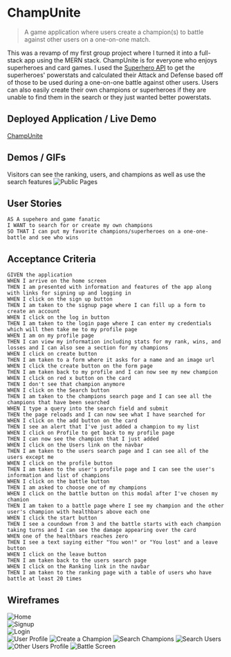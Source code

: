 # ChampUnite
> A game application where users create a champion(s) to battle against other users on a one-on-one match.

This was a revamp of my first group project where I turned it into a full-stack app using the MERN stack. ChampUnite is for everyone who enjoys superheroes and card games. I used the [Superhero API](https://superheroapi.com/index.html) to get the superheroes' powerstats and calculated their Attack and Defense based off of those to be used during a one-on-one battle against other users. Users can also easily create their own champions or superheroes if they are unable to find them in the search or they just wanted better powerstats.


## Deployed Application / Live Demo
[ChampUnite](https://champ-unite-v01.herokuapp.com/)


## Demos / GIFs
Visitors can see the ranking, users, and champions as well as use the search features
![Public Pages](./client/src/images/public-pages.gif)

## User Stories

```
AS A supehero and game fanatic 
I WANT to search for or create my own champions
SO THAT I can put my favorite champions/superheroes on a one-one-battle and see who wins
```


## Acceptance Criteria

```
GIVEN the application
WHEN I arrive on the home screen
THEN I am presented with information and features of the app along with links for signing up and logging in
WHEN I click on the sign up button
THEN I am taken to the signup page where I can fill up a form to create an account
WHEN I click on the log in button
THEN I am taken to the login page where I can enter my credentials which will then take me to my profile page
WHEN I am on my profile page
THEN I can view my information including stats for my rank, wins, and losses and I can also see a section for my champions
WHEN I click on create button
THEN I am taken to a form where it asks for a name and an image url
WHEN I click the create button on the form page
THEN I am taken back to my profile and I can now see my new champion
WHEN I click on red x button on the card
THEN I don't see that champion anymore
WHEN I click on the Search button
THEN I am taken to the champions search page and I can see all the champions that have been searched
WHEN I type a query into the search field and submit
THEN the page reloads and I can now see what I have searched for
WHEN I click on the add button on the card
THEN I see an alert that I've just added a champion to my list
WHEN I click on Profile to get back to my profile page
THEN I can now see the champion that I just added
WHEN I click on the Users link on the navbar
THEN I am taken to the users search page and I can see all of the users except me
WHEN I click on the profile button
THEN I am taken to the user's profile page and I can see the user's information and list of champions
WHEN I click on the battle button
THEN I am asked to choose one of my champions
WHEN I click on the battle button on this modal after I've chosen my chamion
THEN I am taken to a battle page where I see my champion and the other user's champion with healthbars above each one
WHEN I click the start button
THEN I see a coundown from 3 and the battle starts with each champion taking turns and I can see the damage appearing over the card
WHEN one of the healthbars reaches zero
THEN I see a text saying either "You won!" or "You lost" and a leave button
WHEN I click on the leave button
THEN I am taken back to the users search page
WHEN I click on the Ranking link in the navbar
THEN I am taken to the ranking page with a table of users who have battle at least 20 times
```

## Wireframes
![Home](./client/src/images/Home.png)   
![Signup](./client/src/images/Signup.png)  
![Login](./client/src/images/Login.png)  
![User Profile](./client/src/images/Profile.png)
![Create a Champion](./client/src/images/Create.png)
![Search Champions](./client/src/images/Search.png)
![Search Users](./client/src/images/SearchUsers.png)
![Other Users Profile](./client/src/images/OtherUsersProfile.png)
![Battle Screen](./client/src/images/Battle.png)  
